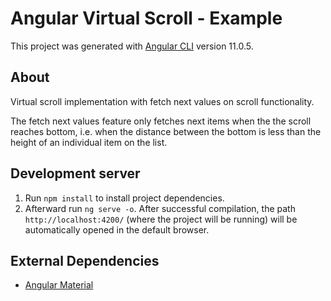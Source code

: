 # Angular Virtual Scroll - Example

This project was generated with [Angular CLI](https://github.com/angular/angular-cli) version 11.0.5.

## About
Virtual scroll implementation with fetch next values on scroll functionality. 

The fetch next values feature only fetches next items when the the scroll reaches bottom, i.e. when the distance between the bottom is less than the height of an individual item on the list. 

## Development server

1. Run `npm install` to install project dependencies.
2. Afterward run `ng serve -o`. After successful compilation, the path `http://localhost:4200/` (where the project will be running) will be automatically opened in the default browser.

## External Dependencies
* [Angular Material](https://material.angular.io/guide/getting-started)
